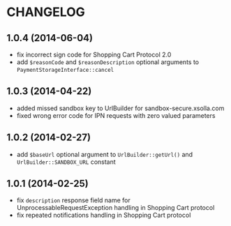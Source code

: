 # CHANGELOG

## 1.0.4 (2014-06-04)
* fix incorrect sign code for Shopping Cart Protocol 2.0
* add `$reasonCode` and `$reasonDescription` optional arguments to `PaymentStorageInterface::cancel`

## 1.0.3 (2014-04-22)
* added missed sandbox key to UrlBuilder for sandbox-secure.xsolla.com
* fixed wrong error code for IPN requests with zero valued parameters

## 1.0.2 (2014-02-27)
* add `$baseUrl` optional argument to `UrlBuilder::getUrl()` and `UrlBuilder::SANDBOX_URL` constant

## 1.0.1 (2014-02-25)
* fix `description` response field name for UnprocessableRequestException handling in Shopping Cart protocol
* fix repeated notifications handling in Shopping Cart protocol